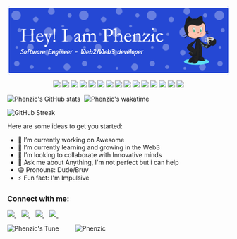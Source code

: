 <img align="center" alt="Phenzic" width="1000" src="./github-header-image.png"> 
<p align="center">
<img width="50" src="https://cdn.jsdelivr.net/gh/devicons/devicon/icons/python/python-original.svg"/>
<img width="50" src="https://cdn.jsdelivr.net/gh/devicons/devicon/icons/javascript/javascript-original.svg"/>
<img width="50" src="https://cdn.jsdelivr.net/gh/devicons/devicon/icons/solidity/solidity-original.svg" />
<img width="50" src="https://cdn.jsdelivr.net/gh/devicons/devicon/icons/express/express-original-wordmark.svg" />
<img width="50" src="https://cdn.jsdelivr.net/gh/devicons/devicon/icons/nodejs/nodejs-original-wordmark.svg" />
<img width="50" src="https://cdn.jsdelivr.net/gh/devicons/devicon/icons/react/react-original.svg" />
<img width="50" src="https://cdn.jsdelivr.net/gh/devicons/devicon/icons/nextjs/nextjs-original.svg" />
<img width="50" src="https://cdn.jsdelivr.net/gh/devicons/devicon/icons/django/django-plain.svg" />
<img width="50" src="https://cdn.jsdelivr.net/gh/devicons/devicon/icons/flask/flask-original-wordmark.svg" />
<img width="50" src="https://cdn.jsdelivr.net/gh/devicons/devicon/icons/mongodb/mongodb-original-wordmark.svg" />
<img width="50" src="https://cdn.jsdelivr.net/gh/devicons/devicon/icons/mysql/mysql-original-wordmark.svg" />
<img width="50" src="https://cdn.jsdelivr.net/gh/devicons/devicon/icons/git/git-plain-wordmark.svg" />
<img width="50" src="https://cdn.jsdelivr.net/gh/devicons/devicon/icons/heroku/heroku-plain-wordmark.svg" />
<img width="50" src="https://cdn.jsdelivr.net/gh/devicons/devicon/icons/firebase/firebase-plain-wordmark.svg" />
<img width="50" src="https://cdn.jsdelivr.net/gh/devicons/devicon/icons/vscode/vscode-original.svg" />
          
</p>


![Phenzic's GitHub stats](https://github-readme-stats.vercel.app/api?username=Julius170&show_icons=true&theme=radical)
<img align="right" alt="Phenzic's wakatime" width="330" src="https://github-readme-stats.vercel.app/api/wakatime?username=phenzic">

<!-- [![Julius170's wakatime stats](https://github-readme-stats.vercel.app/api/wakatime?username=phenzic)](https://github.com/phenzic/github-readme-stats) -->

![GitHub Streak](https://github-readme-streak-stats.herokuapp.com?user=Julius170&theme=dark&hide_border=true&background=360CDD&border=B8DDD9)

Here are some ideas to get you started:
- 🔭 I’m currently working on Awesome
- 🌱 I’m currently learning and growing in the Web3 
- 👯 I’m looking to collaborate with Innovative minds
- 💬 Ask me about Anything, I'm not perfect but i can help 
- 😄 Pronouns: Dude/Bruv
- ⚡ Fun fact: I'm Impulsive 

<h3 align="left">Connect with me:</h3>
<p align='left'>
<a href="https://wa.me/2349059254549?text=Hi>>> Phenzic" target="_blank">
  <img src="https://img.shields.io/badge/WHATSAPP-%2325D366.svg?&style=for-the-badge&logo=whatsapp&logoColor=white" />
</a>&nbsp;&nbsp;
<a href="https://twitter.com/JuliusAyoola1" target="_blank">
  <img src="https://img.shields.io/badge/twitter-%231DA1F2.svg?&style=for-the-badge&logo=twitter&logoColor=white" />
</a>&nbsp;&nbsp;
<a href="https://www.linkedin.com/in/julius-ogungbola-a71810229/" target="_blank">
  <img src="https://img.shields.io/badge/linkedin-%230077B5.svg?&style=for-the-badge&logo=linkedin&logoColor=white" />
</a>&nbsp;&nbsp;
<a href="mailto:ogungbolamayowa@gmail.com" target="_blank">
  <img src="https://img.shields.io/badge/email me-%23D14836.svg?&style=for-the-badge&logo=gmail&logoColor=white" />
</a>&nbsp;&nbsp;
<!--   <img src="https://gpvc.arturio.dev/Julius170" /> -->
</p>

  
![Phenzic's Tune](https://spotify-recently-played-readme.vercel.app/api?user=ci89yzfcm6shulgfzc7kl7s4v&unique={true|1|on|yes})
<img align="right" alt="Phenzic" width="350" src = "https://github-readme-stats.vercel.app/api/top-langs/?username=Julius170&hide=css,html&theme=tokyonight">

